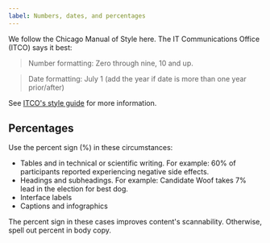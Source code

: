 ```yaml
---
label: Numbers, dates, and percentages
---
```

We follow the Chicago Manual of Style here. The IT Communications Office (ITCO) says it best:

<blockquote>Number formatting: Zero through nine, 10 and up.</blockquote>
<blockquote>Date formatting: July 1 (add the year if date is more than one year prior/after)</blockquote>

See <a href="https://uits.iu.edu/itco/style-basics" target="_blank">ITCO's style guide</a> for more information.

## Percentages
Use the percent sign (%) in these circumstances:
* Tables and in technical or scientific writing. For example: 60% of participants reported experiencing negative side effects.
* Headings and subheadings. For example: Candidate Woof takes 7% lead in the election for best dog.
* Interface labels
* Captions and infographics

The percent sign in these cases improves content's scannability. Otherwise, spell out percent in body copy.
